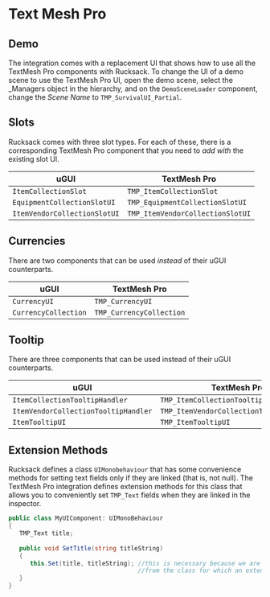 # Text Mesh Pro

## Demo

The integration comes with a replacement UI that shows how to use all the TextMesh Pro components with Rucksack. To change the UI of a demo scene to use the TextMesh Pro UI, open the demo scene, select the _Managers object in the hierarchy, and on the `DemoSceneLoader` component, change the *Scene Name* to `TMP_SurvivalUI_Partial`.

## Slots

Rucksack comes with three slot types. For each of these, there is a corresponding TextMesh Pro component  that you need to *add with* the existing slot UI.

| uGUI                         | TextMesh Pro                     |
| ---------------------------- | -------------------------------- |
| `ItemCollectionSlot`         | `TMP_ItemCollectionSlot`         |
| `EquipmentCollectionSlotUI`  | `TMP_EquipmentCollectionSlotUI`  |
| `ItemVendorCollectionSlotUI` | `TMP_ItemVendorCollectionSlotUI` |

## Currencies

There are two components that can be used *instead* of their uGUI counterparts.

| uGUI                 | TextMesh Pro             |
| -------------------- | ------------------------ |
| `CurrencyUI`         | `TMP_CurrencyUI`         |
| `CurrencyCollection` | `TMP_CurrencyCollection` |

## Tooltip

There are three components that can be used instead of their uGUI counterparts.

| uGUI                           | TextMesh Pro                       |
| ------------------------------ | ---------------------------------- |
| `ItemCollectionTooltipHandler` | `TMP_ItemCollectionTooltipHandler` |
| `ItemVendorCollectionTooltipHandler` | `TMP_ItemVendorCollectionTooltipHandler` |
| `ItemTooltipUI`                | `TMP_ItemTooltipUI`                |

## Extension Methods

Rucksack defines a class `UIMonobehaviour` that has some convenience methods for setting text fields only if they are linked (that is, not null). The TextMesh Pro integration defines extension methods for this class that allows you to conveniently set `TMP_Text` fields when they are linked in the inspector. 

``` csharp
public class MyUIComponent: UIMonoBehaviour
{
   TMP_Text title;
   
   public void SetTitle(string titleString)
   {
      this.Set(title, titleString); //this is necessary because we are extending 
      								//from the class for which an extension is defined.
   }
}
```

